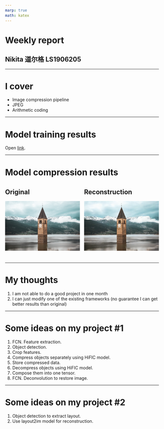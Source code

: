 ```yaml
---
marp: true
math: katex
---
```


<style>
div.twocols {
  margin-top: 35px;
  column-count: 2;
}
div.twocols p:first-child,
div.twocols h1:first-child,
div.twocols h2:first-child,
div.twocols ul:first-child,
div.twocols ul li:first-child,
div.twocols ul li p:first-child {
  margin-top: 0 !important;
}
div.twocols p.break {
  break-before: column;
  margin-top: 0;
}
</style>

# Weekly report

## Nikita 道尔格 LS1906205

---

# I cover

 - Image compression pipeline
 - JPEG
 - Arithmetic coding

---

# Model training results

Open [link](http://localhost:6006/).

---

# Model compression results

<div class="twocols">

## Original

![](orig.png)

<p></p>

## Reconstruction

![](rec.png)

</div>

---

# My thoughts

1. I am not able to do a good project in one month
2. I can just modify one of the existing frameworks (no guarantee I can get better results than original)

---

# Some ideas on my project #1

1. FCN. Feature extraction.
2. Object detection.
3. Crop features.
4. Compress objects separately using HiFIC model.
5. Store compressed data.
6. Decompress objects using HiFIC model.
7. Compose them into one tensor.
8. FCN. Deconvolution to restore image.

---

# Some ideas on my project #2

1. Object detection to extract layout.
2. Use layout2im model for reconstruction.

